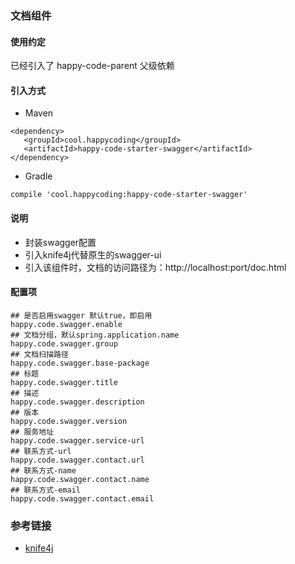 ### 文档组件
#### 使用约定

已经引入了 happy-code-parent 父级依赖

#### 引入方式

- Maven

```
<dependency>
   <groupId>cool.happycoding</groupId>
   <artifactId>happy-code-starter-swagger</artifactId>
</dependency>
```    

- Gradle

```
compile 'cool.happycoding:happy-code-starter-swagger'
```

#### 说明
- 封装swagger配置
- 引入knife4j代替原生的swagger-ui
- 引入该组件时，文档的访问路径为：http://localhost:port/doc.html

#### 配置项

    ## 是否启用swagger 默认true，即启用
    happy.code.swagger.enable
    ## 文档分组，默认spring.application.name
    happy.code.swagger.group
    ## 文档扫描路径
    happy.code.swagger.base-package
    ## 标题
    happy.code.swagger.title
    ## 描述
    happy.code.swagger.description
    ## 版本
    happy.code.swagger.version
    ## 服务地址
    happy.code.swagger.service-url
    ## 联系方式-url
    happy.code.swagger.contact.url
    ## 联系方式-name
    happy.code.swagger.contact.name
    ## 联系方式-email
    happy.code.swagger.contact.email

### 参考链接
- [knife4j](https://gitee.com/xiaoym/knife4j)